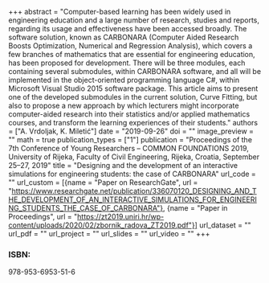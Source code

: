 +++
abstract = "Computer-based learning has been widely used in engineering education and a large number of research, studies and reports, regarding its usage and effectiveness have been accessed broadly. The software solution, known as CARBONARA (Computer Aided Research Boosts Optimization, Numerical and Regression Analysis), which covers a few branches of mathematics that are essential for engineering education, has been proposed for development. There will be three modules, each containing several submodules, within CARBONARA software, and all will be implemented in the object-oriented programming language C#, within Microsoft Visual Studio 2015 software package. This article aims to present one of the developed submodules in the current solution, Curve Fitting, but also to propose a new approach by which lecturers might incorporate computer-aided research into their statistics and/or applied mathematics courses, and transform the learning experiences of their students."
authors = ["A. Vrdoljak, K. Miletić"]
date = "2019-09-26"
doi = ""
image_preview = ""
math = true
publication_types = ["1"]
publication = "Proceedings of the 7th Conference of Young Researchers – COMMON FOUNDATIONS 2019, University of Rijeka, Faculty of Civil Engineering, Rijeka, Croatia, September 25–27, 2019"
title = "Designing and the development of an interactive simulations for engineering students: the case of CARBONARA"
url_code = ""
url_custom = [{name = "Paper on ResearchGate", url = "https://www.researchgate.net/publication/336070120_DESIGNING_AND_THE_DEVELOPMENT_OF_AN_INTERACTIVE_SIMULATIONS_FOR_ENGINEERING_STUDENTS_THE_CASE_OF_CARBONARA"}, {name = "Paper in Proceedings", url = "https://zt2019.uniri.hr/wp-content/uploads/2020/02/zbornik_radova_ZT2019.pdf"}]
url_dataset = ""
url_pdf = ""
url_project = ""
url_slides = ""
url_video = ""
+++
### ISBN:

978-953-6953-51-6
